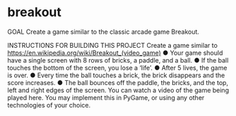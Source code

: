 # breakout
GOAL
Create a game similar to the classic arcade game Breakout.

INSTRUCTIONS FOR BUILDING THIS PROJECT
Create a game similar to https://en.wikipedia.org/wiki/Breakout_(video_game)
● Your game should have a single screen with 8 rows of bricks, a paddle, and a ball.
● If the ball touches the bottom of the screen, you lose a ‘life’.
● After 5 lives, the game is over.
● Every time the ball touches a brick, the brick disappears and the score increases.
● The ball bounces off the paddle, the bricks, and the top, left and right edges of the
screen.
You can watch a video of the game being played here.
You may implement this in PyGame, or using any other technologies of your choice.
